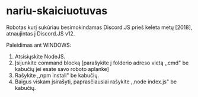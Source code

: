 # nariu-skaiciuotuvas
Robotas kurį sukūriau besimokindamas Discord.JS prieš keleta metų [2018], atnaujintas į Discord.JS v12.

Paleidimas ant WINDOWS:
1. Atsisiųskite NodeJS.
2. Įsijunkite command blocką [parašykite į folderio adreso vietą ,,cmd" be kabučių jei esate savo roboto aplanke]
3. Rašykite ,,npm install" be kabučių.
4. Baigus viskam įsirašyti, paprasčiausiai rašykite ,,node index.js" be kabučių.
